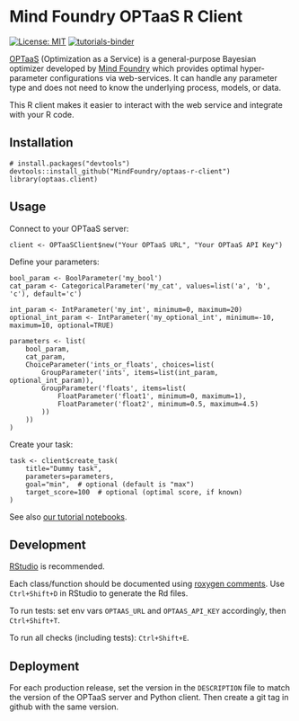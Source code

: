 # Mind Foundry OPTaaS R Client

[![License: MIT](https://img.shields.io/badge/License-MIT-yellow.svg)](https://opensource.org/licenses/MIT)
[![tutorials-binder](https://img.shields.io/badge/tutorials-binder-ff69b4.svg)](https://tutorial.optaas.mindfoundry.ai)

[OPTaaS](https://mindfoundry.ai/optaas) (Optimization as a Service) is a general-purpose Bayesian optimizer developed
by [Mind Foundry](https://mindfoundry.ai) which provides optimal hyper-parameter configurations via web-services.
It can handle any parameter type and does not need to know the underlying process, models, or data.

This R client makes it easier to interact with the web service and integrate with your R code.

## Installation

```{r gh-installation, eval = FALSE}
# install.packages("devtools")
devtools::install_github("MindFoundry/optaas-r-client")
library(optaas.client)
```

## Usage

Connect to your OPTaaS server:
```{r example, eval = FALSE}
client <- OPTaaSClient$new("Your OPTaaS URL", "Your OPTaaS API Key")
```

Define your parameters:
```{r example, eval = FALSE}
bool_param <- BoolParameter('my_bool')
cat_param <- CategoricalParameter('my_cat', values=list('a', 'b', 'c'), default='c')

int_param <- IntParameter('my_int', minimum=0, maximum=20)
optional_int_param <- IntParameter('my_optional_int', minimum=-10, maximum=10, optional=TRUE)

parameters <- list(
    bool_param,
    cat_param,
    ChoiceParameter('ints_or_floats', choices=list(
        GroupParameter('ints', items=list(int_param, optional_int_param)),
        GroupParameter('floats', items=list(
            FloatParameter('float1', minimum=0, maximum=1),
            FloatParameter('float2', minimum=0.5, maximum=4.5)
        ))
    ))
)
```

Create your task:
```{r example, eval = FALSE}
task <- client$create_task(
    title="Dummy task",
    parameters=parameters,
    goal="min",  # optional (default is "max")
    target_score=100  # optional (optimal score, if known)
)
```

See also [our tutorial notebooks](https://tutorial.optaas.mindfoundry.ai).

## Development

[RStudio](https://www.rstudio.com/) is recommended.

Each class/function should be documented using [roxygen comments](https://cran.r-project.org/web/packages/roxygen2/vignettes/rd.html). Use `Ctrl+Shift+D` in RStudio to generate the Rd files.

To run tests: set env vars `OPTAAS_URL` and `OPTAAS_API_KEY` accordingly, then `Ctrl+Shift+T`.

To run all checks (including tests): `Ctrl+Shift+E`.

## Deployment

For each production release, set the version in the `DESCRIPTION` file to match the version of the OPTaaS server and Python client. Then create a git tag in github with the same version.
